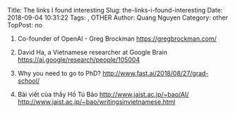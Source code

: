 Title: The links I found interesting
Slug: the-links-i-found-interesting
Date: 2018-09-04 10:31:22
Tags: , OTHER
Author: Quang Nguyen
Category: other
TopPost: no


1. Co-founder of OpenAI - Greg Brockman
https://gregbrockman.com/

2. David Ha, a Vietnamese researcher at Google Brain
https://ai.google/research/people/105004

3. Why you need to go to PhD?
http://www.fast.ai/2018/08/27/grad-school/

4. Bài viết của thầy Hồ Tú Bảo
http://www.jaist.ac.jp/~bao/AI/
http://www.jaist.ac.jp/~bao/writingsinvietnamese.html